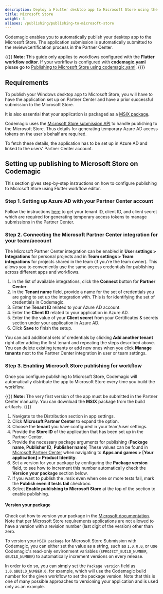 ```yaml
---
description: Deploy a Flutter desktop app to Microsoft Store using the Flutter workflow editor
title: Microsoft Store
weight: 3
aliases: /publishing/publishing-to-microsoft-store
---
```


Codemagic enables you to automatically publish your desktop app to the Microsoft Store. The application submission is automatically submitted to the review/certification process in the Partner Center.

{{<notebox>}}
**Note:** This guide only applies to workflows configured with the **Flutter workflow editor**. If your workflow is configured with **codemagic.yaml** please go to [Publishing to Microsoft Store using codemagic.yaml](../yaml-publishing/microsoft-store).
{{</notebox>}}

## Requirements

To publish your Windows desktop app to Microsoft Store, you will have to have the application set up on Partner Center and have a prior successful submission to the Microsoft Store.

It is also essential that your application is packaged as a [MSIX package](../building/building-for-desktop/#building-msix-packages).

Codemagic uses the [Microsoft Store submission API](https://docs.microsoft.com/en-us/windows/uwp/monetize/create-and-manage-submissions-using-windows-store-services) to handle publishing to the Microsoft Store. Thus details for generating temporary Azure AD access tokens on the user's behalf are required.

To fetch these details, the application has to be set up in Azure AD and linked to the users' Partner Center account.

## Setting up publishing to Microsoft Store on Codemagic

This section gives step-by-step instructions on how to configure publishing to Microsoft Store using Flutter workflow editor.

### Step 1. Setting up Azure AD with your Partner Center account

Follow the instructions [here](../knowledge-base/partner-center-authentication) to get your tenant ID, client ID, and client secret which are required for generating temporary access tokens to manage submissions in the Partner Center.

### Step 2. Connecting the Microsoft Partner Center integration for your team/account

The Microsoft Partner Center integration can be enabled in **User settings > Integrations** for personal projects and in **Team settings > Team integrations** for projects shared in the team (if you're the team owner). This allows you to conveniently use the same access credentials for publishing across different apps and workflows.

1. In the list of available integrations, click the **Connect** button for **Partner Center**.
2. In the **Tenant name** field, provide a name for the set of credentials you are going to set up the integration with. This is for identifying the set of credentials in Codemagic.
3. Enter the **Tenant ID** related to your Azure AD account.
4. Enter the **Client ID** related to your application in Azure AD.
5. Enter the the value of your **Client secret** from your Certificates & secrets section under your application in Azure AD.
6. Click **Save** to finish the setup.

You can add additional sets of credentials by clicking **Add another tenant** right after adding the first tenant and repeating the steps described above. You can delete existing tenants or add new ones when you click **Manage tenants** next to the Partner Center integration in user or team settings.

### Step 3. Enabling Microsoft Store publishing for workflow

Once you configure publishing to Microsoft Store, Codemagic will automatically distribute the app to Microsoft Store every time you build the workflow.

{{<notebox>}}
**Note:** The very first version of the app must be submitted in the Partner Center manually. You can download the **MSIX** package from the build artifacts.
{{</notebox>}}

1. Navigate to the Distribution section in app settings.
2. Click **Microsoft Partner Center** to expand the option.
3. Choose the **tenant** you have configured in your team/user settings.
4. Provide the **Store ID** of the application that has been set up in the Partner Center.
5. Provide the necessary package arguments for publishing (**Package name**, **Publisher ID**, **Publisher name**)
   These values can be found in [Microsoft Partner Center](https://partner.microsoft.com/en-us/dashboard/home) when navigating to **Apps and games > [Your application] > Product Identity**.
6. Set a version for your package by configuring the **Package version** field, to see how to increment this number automatically check the **Version your package** section below.
7. If you want to publish the .msix even when one or more tests fail, mark the **Publish even if tests fail** checkbox.
8. Select **Enable publishing to Microsoft Store** at the top of the section to enable publishing.

#### Version your package

Check out how to version your package in the [Microsoft documentation](https://docs.microsoft.com/en-us/windows/uwp/publish/package-version-numbering). Note that per Microsoft Store requirements applications are not allowed to have a version with a revision number (last digit of the version) other than zero.

To version your `MSIX package` for Microsoft Store Submission with Codemagic, you can either set the value as a string, such as `1.0.0.0`, or use Codemagic's read-only environment variables (`$PROJECT_BUILD_NUMBER`, `$BUILD_NUMBER`) to automatically increment versions on every release.

In order to do so, you can simply set the `Package version` field as `1.0.$BUILD_NUMBER.0`, for example, which will use the Codemagic build number for the given workflow to set the package version. Note that this is one of many possible approaches to versioning your application and is used only as an example.
